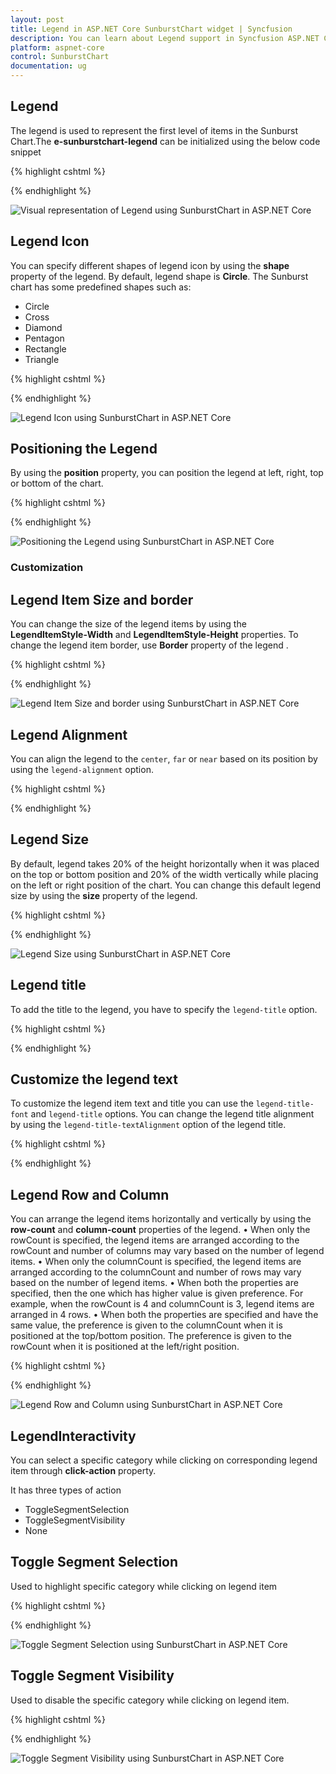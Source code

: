 ```yaml
---
layout: post
title: Legend in ASP.NET Core SunburstChart widget | Syncfusion
description: You can learn about Legend support in Syncfusion ASP.NET Core SunburstChart control and more details.
platform: aspnet-core
control: SunburstChart
documentation: ug
---
```


## Legend
The legend is used to represent the first level of items in the Sunburst Chart.The **e-sunburstchart-legend** can be initialized using the below code snippet

{% highlight cshtml %}

<ej-sunburstchart id="SunburstChart" >
<e-sunburstchart-legend visible="true" >
</e-sunburstchart-legend>
</ej-sunburstchart>


 {% endhighlight %}

![Visual representation of Legend using SunburstChart in ASP.NET Core](Legend_images/Legend_img1.png)

## Legend Icon 

You can specify different shapes of legend icon by using the **shape** property of the legend. By default, legend shape is **Circle**. The Sunburst chart has some predefined shapes such as:

* Circle
* Cross
* Diamond
* Pentagon
* Rectangle
* Triangle

{% highlight cshtml %}

<ej-sunburstchart id="SunburstChart" >
<e-sunburstchart-legend visible="true" shape="@SunburstLegendShape.Pentagon" >
</e-sunburstchart-legend>
</ej-sunburstchart>


{% endhighlight %}

![Legend Icon using SunburstChart in ASP.NET Core](Legend_images/Legend_img2.png)
 
## Positioning the Legend

By using the **position** property, you can position the legend at left, right, top or bottom of the chart. 

{% highlight cshtml %}

<ej-sunburstchart id="SunburstChart" >
<e-sunburstchart-legend visible="true" position="@SunburstLegendPosition.Top" >
</e-sunburstchart-legend>
</ej-sunburstchart>

{% endhighlight %}

![Positioning the Legend using SunburstChart in ASP.NET Core](Legend_images/Legend_img3.png)
 
### Customization

## Legend Item Size and border
You can change the size of the legend items by using the **LegendItemStyle-Width** and **LegendItemStyle-Height** properties. To change the legend item border, use **Border** property of the legend .

{% highlight cshtml %}

<ej-sunburstchart id="SunburstChart" >
<e-sunburstchart-legend visible="true" position="@SunburstLegendPosition.Top" >
<e-item-style height="13" width="13"></e-item-style>
<e-border color="#FF0000" width="1"></e-border>
</e-sunburstchart-legend>
</ej-sunburstchart>

{% endhighlight %}

![Legend Item Size and border using SunburstChart in ASP.NET Core](Legend_images/Legend_img4.png)


## Legend Alignment

You can align the legend to the `center`, `far` or `near` based on its position by using the `legend-alignment` option.

{% highlight cshtml %}

<ej-sunburstchart  id="sunburst">   
<e-sunburstchart-legend visible="true" alignment="@SunburstLegendAlignment.Near" >
</e-sunburstchart-legend>
</ej-sunburstchart>

{% endhighlight %}



## Legend  Size 

By default, legend takes 20% of the height horizontally when it was placed on the top or bottom position and 20% of the width vertically while placing on the left or right position of the chart. You can change this default legend size by using the **size** property of the legend.

{% highlight cshtml %}

<ej-sunburstchart id="SunburstChart" >
<e-sunburstchart-legend visible="true" position="@SunburstLegendPosition.Top" >
<e-sunburstchart-size height="75" width="200"></e-sunburstchart-size>
</e-sunburstchart-legend>
</ej-sunburstchart>

{% endhighlight %}

![Legend  Size using SunburstChart in ASP.NET Core](Legend_images/Legend_img5.png)

## Legend title

To add the title to the legend, you have to specify the `legend-title`  option.

{% highlight cshtml %}

<ej-sunburstchart  id="sunburst">   
    <e-sunburstchart-legend title=""></e-sunburstchart-legend>
</ej-sunburstchart>


{% endhighlight %}

## Customize the legend text

To customize the legend item text and title you can use the `legend-title-font` and `legend-title` options. You can change the legend title alignment by using the `legend-title-textAlignment` option of the legend title.

{% highlight cshtml %}

<ej-sunburstchart  id="sunburst">   
    <e-sunburstchart-legend title="">
    <e-sunburstchart-font font-family="Arial" font-style="italic" size="15px" text-alignment=""></e-sunburstchart-font>
    </e-sunburstchart-legend>
</ej-sunburstchart>


{% endhighlight %}


## Legend Row and Column

You can arrange the legend items horizontally and vertically by using the **row-count** and **column-count** properties of the legend.
•	When only the rowCount is specified, the legend items are arranged according to the rowCount and number of columns may vary based on the number of legend items.
•	When only the columnCount is specified, the legend items are arranged according to the columnCount and number of rows may vary based on the number of legend items.
•	When both the properties are specified, then the one which has higher value is given preference. For example, when the rowCount is 4 and columnCount is 3, legend items are arranged in 4 rows.
•	When both the properties are specified and have the same value, the preference is given to the columnCount when it is positioned at the top/bottom position. The preference is given to the rowCount when it is positioned at the left/right position.
 
{% highlight cshtml %}

<ej-sunburstchart id="SunburstChart" >
<e-sunburstchart-legend visible="true" position="@SunburstLegendPosition.Top" 
row-count="2" column-count="3">
</e-sunburstchart-legend>
</ej-sunburstchart>

{% endhighlight %}

![Legend Row and Column using SunburstChart in ASP.NET Core](Legend_images/Legend_img6.png)
 
## LegendInteractivity

You can select a specific category while clicking on corresponding legend item through **click-action** property. 

It has three types of action
*	ToggleSegmentSelection
*	ToggleSegmentVisibility
*	None

## Toggle Segment Selection

Used to highlight specific category while clicking on legend item

{% highlight cshtml %}

<ej-sunburstchart id="SunburstChart" >
<e-sunburstchart-legend visible="true" position="@SunburstLegendPosition.Top" 
click-action="@SunburstLegendClickAction.ToggleSegmentSelection">
</e-sunburstchart-legend>
</ej-sunburstchart>

{% endhighlight %}

![Toggle Segment Selection using SunburstChart in ASP.NET Core](Legend_images/Legend_img7.png)
 
## Toggle Segment Visibility

Used to disable the specific category while clicking on legend item.

{% highlight cshtml %}

<ej-sunburstchart id="SunburstChart" >
<e-sunburstchart-legend visible="true" position="@SunburstLegendPosition.Top" 
click-action="@SunburstLegendClickAction.ToggleSegmentVisibility">
</e-sunburstchart-legend>
</ej-sunburstchart>

{% endhighlight %}

![Toggle Segment Visibility using SunburstChart in ASP.NET Core](Legend_images/Legend_img8.png)

